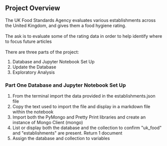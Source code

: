 ## Project Overview
The UK Food Standards Agency evaluates various establishments across the United Kingdom, and gives them a food hygiene rating. <br> <br>
The ask is to evaluate some of the rating data in order to help identify where to focus future articles <br>
<br> There are three parts of the project: <ol><li>Database and Jupyter Notebook Set Up <li> Update the Database <li> Exploratory Analysis </ol>
### Part One Database and Jupyter Notebook Set Up <br>
<ol>
  <li>From the terminal import the data provided in the establishments.json file
  <li> Copy the text used to import the file and display in a markdown file within the notebook<br>
  <li> Import both the PyMongo and Pretty Print libraries and create an instance of Mongo Client (mongo)
  <li> List or display both the database and the collection to confirm "uk_food" and "establishments" are present. Return 1 document
  <li> Assign the database and collection to variables 
